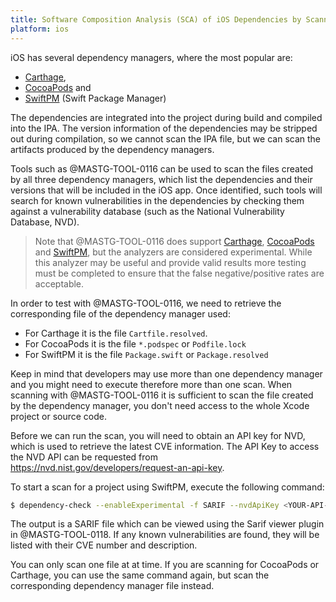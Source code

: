```yaml
---
title: Software Composition Analysis (SCA) of iOS Dependencies by Scanning Package Manager Artifacts
platform: ios
---
```


iOS has several dependency managers, where the most popular are:

- [Carthage](https://github.com/Carthage/Carthage),
- [CocoaPods](https://github.com/CocoaPods/CocoaPods) and
- [SwiftPM](https://github.com/swiftlang/swift-package-manager) (Swift Package Manager)

The dependencies are integrated into the project during build and compiled into the IPA. The version information of the dependencies may be stripped out during compilation, so we cannot scan the IPA file, but we can scan the artifacts produced by the dependency managers.

Tools such as @MASTG-TOOL-0116 can be used to scan the files created by all three dependency managers, which list the dependencies and their versions that will be included in the iOS app. Once identified, such tools will search for known vulnerabilities in the dependencies by checking them against a vulnerability database (such as the National Vulnerability Database, NVD).

> Note that @MASTG-TOOL-0116 does support [Carthage](https://jeremylong.github.io/DependencyCheck/analyzers/carthage.html), [CocoaPods](https://jeremylong.github.io/DependencyCheck/analyzers/cocoapods.html) and [SwiftPM](https://jeremylong.github.io/DependencyCheck/analyzers/swift.html), but the analyzers are considered experimental. While this analyzer may be useful and provide valid results more testing must be completed to ensure that the false negative/positive rates are acceptable.

In order to test with @MASTG-TOOL-0116, we need to retrieve the corresponding file of the dependency manager used:

- For Carthage it is the file `Cartfile.resolved`.
- For CocoaPods it is the file `*.podspec` or `Podfile.lock`
- For SwiftPM it is the file `Package.swift` or `Package.resolved`

Keep in mind that developers may use more than one dependency manager and you might need to execute therefore more than one scan. When scanning with @MASTG-TOOL-0116 it is sufficient to scan the file created by the dependency manager, you don't need access to the whole Xcode project or source code.

Before we can run the scan, you will need to obtain an API key for NVD, which is used to retrieve the latest CVE information. The API Key to access the NVD API can be requested from <https://nvd.nist.gov/developers/request-an-api-key>.

To start a scan for a project using SwiftPM, execute the following command:

```bash
$ dependency-check --enableExperimental -f SARIF --nvdApiKey <YOUR-API-KEY> -s Package.resolved
```

The output is a SARIF file which can be viewed using the Sarif viewer plugin in @MASTG-TOOL-0118. If any known vulnerabilities are found, they will be listed with their CVE number and description.

You can only scan one file at at time. If you are scanning for CocoaPods or Carthage, you can use the same command again, but scan the corresponding dependency manager file instead.
